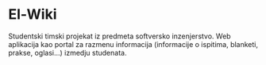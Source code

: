 # El-Wiki
Studentski timski projekat iz predmeta softversko inzenjerstvo. Web aplikacija kao portal za razmenu informacija (informacije o ispitima, blanketi, prakse, oglasi...) izmedju studenata. 

